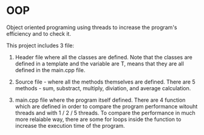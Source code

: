 # OOP
Object oriented programing using threads to increase the program's efficiency and to check it.
 
This project includes 3 file:
1. Header file where all the classes are defined. Note that the classes are defined in a template and the variable are T, means that they are all defined in the main.cpp file.

2. Source file - where all the methods themselves are defined. There are 5 methods - sum, substract, multiply, diviation, and average calculation.

3. main.cpp file where the program itself defined. There are 4 function which are defined in order to compare the program performance witouht threads and with 1 / 2 / 5 threads. To compare the performance in much more relaiable way, there are some for loops inside the function to increase the execution time of the program.
